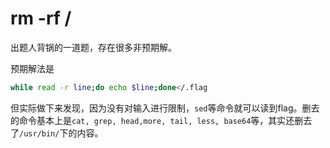 # rm -rf /

出题人背锅的一道题，存在很多非预期解。

预期解法是

```bash
while read -r line;do echo $line;done</.flag
```

但实际做下来发现，因为没有对输入进行限制，`sed`等命令就可以读到flag。删去的命令基本上是`cat, grep, head,more, tail, less, base64`等，其实还删去了`/usr/bin/`下的内容。